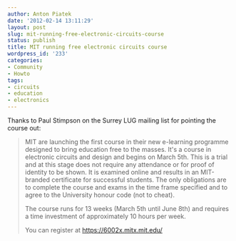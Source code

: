 ```yaml
---
author: Anton Piatek
date: '2012-02-14 13:11:29'
layout: post
slug: mit-running-free-electronic-circuits-course
status: publish
title: MIT running free electronic circuits course
wordpress_id: '233'
categories:
- Community
- Howto
tags:
- circuits
- education
- electronics
---
```


Thanks to Paul Stimpson on the Surrey LUG mailing list for pointing the
course out:

> MIT are launching the first course in their new e-learning programme
> designed to bring education free to the masses. It's a course in
> electronic circuits and design and begins on March 5th. This is a
> trial and at this stage does not require any attendance or for proof
> of identity to be shown. It is examined online and results in an
> MIT-branded certificate for successful students. The only obligations
> are to complete the course and exams in the time frame specified and
> to agree to the University honour code (not to cheat). 
> 
> The course runs
> for 13 weeks (March 5th until June 8th) and requires a time investment
> of approximately 10 hours per week. 
> 
> You can register at
> <https://6002x.mitx.mit.edu/>
